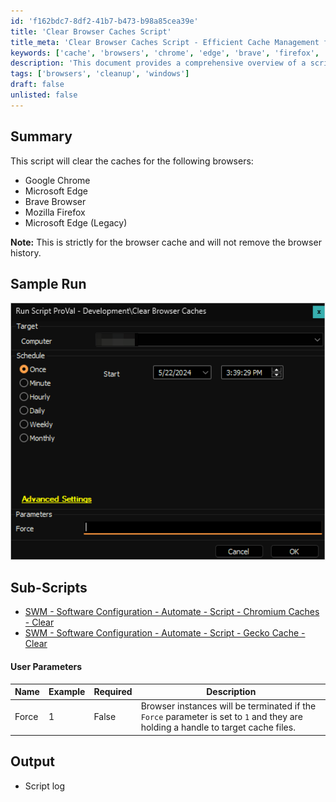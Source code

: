 ```yaml
---
id: 'f162bdc7-8df2-41b7-b473-b98a85cea39e'
title: 'Clear Browser Caches Script'
title_meta: 'Clear Browser Caches Script - Efficient Cache Management for Multiple Browsers'
keywords: ['cache', 'browsers', 'chrome', 'edge', 'brave', 'firefox', 'cleanup']
description: 'This document provides a comprehensive overview of a script designed to clear the caches for various web browsers including Google Chrome, Microsoft Edge, Brave Browser, and Mozilla Firefox. It details how the script operates, user parameters, and links to related sub-scripts, ensuring efficient cache management without affecting browser history.'
tags: ['browsers', 'cleanup', 'windows']
draft: false
unlisted: false
---
```


## Summary

This script will clear the caches for the following browsers:

- Google Chrome
- Microsoft Edge
- Brave Browser
- Mozilla Firefox
- Microsoft Edge (Legacy)

**Note:** This is strictly for the browser cache and will not remove the browser history.

## Sample Run

![Sample Run](../../../static/img/Clear-Browser-Caches/image_1.png)

## Sub-Scripts

- [SWM - Software Configuration - Automate - Script - Chromium Caches - Clear](<./Chromium Caches - Clear.md>)
- [SWM - Software Configuration - Automate - Script - Gecko Cache - Clear](<./Gecko Cache - Clear.md>)

#### User Parameters

| Name   | Example | Required | Description                                                                                                                                                  |
|--------|---------|----------|--------------------------------------------------------------------------------------------------------------------------------------------------------------|
| Force  | 1       | False    | Browser instances will be terminated if the `Force` parameter is set to `1` and they are holding a handle to target cache files.                           |

## Output

- Script log

